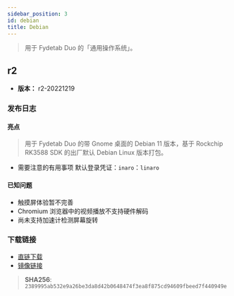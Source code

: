```yaml
---
sidebar_position: 3
id: debian
title: Debian
---
```

> 用于 Fydetab Duo 的「通用操作系统」。

## r2

- **版本：** r2-20221219

### 发布日志

#### 亮点

> 用于 Fydetab Duo 的带 Gnome 桌面的 Debian 11 版本，基于 Rockchip RK3588 SDK 的出厂默认 Debian Linux 版本打包。
  
- 需要注意的有用事项
默认登录凭证：`inaro`：`linaro`

#### 已知问题

- 触摸屏体验暂不完善
- Chromium 浏览器中的视频播放不支持硬件解码
- 尚未支持加速计检测屏幕旋转


###  下载链接

- [直链下载](https://download.fydeos.io/fydetabduo/fydetab_duo-debian-gnome-update-20221219.img.xz)
- [镜像链接](https://fydeos-my.sharepoint.cn/:u:/g/personal/fyde_fydeos_partner_onmschina_cn/ETUoxiv8YthMu_gm5ZLbLg8B_3FqTm55ye3DQn5GQ2DZWQ?e=3mQWnb)

> **SHA256**: `2389995ab532e9a26be3da8d42b0648474f3ea8f875cd94609fbeed7f440949e`